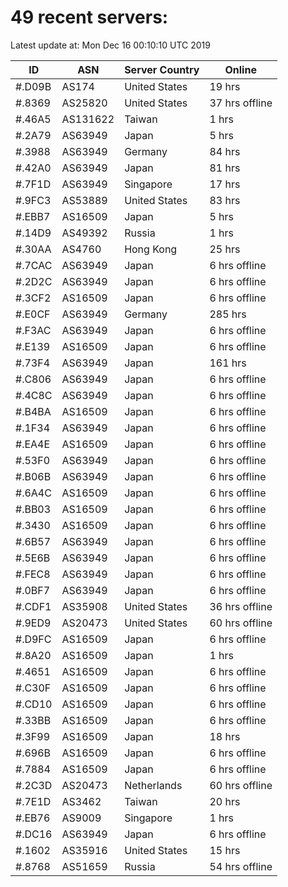 # 49 recent servers:

Latest update at: Mon Dec 16 00:10:10 UTC 2019

| ID | ASN | Server Country | Online |
| -- | --- | -------------- | ------ |
| #.D09B | AS174 | United States | 19 hrs |
| #.8369 | AS25820 | United States | 37 hrs offline |
| #.46A5 | AS131622 | Taiwan | 1 hrs |
| #.2A79 | AS63949 | Japan | 5 hrs |
| #.3988 | AS63949 | Germany | 84 hrs |
| #.42A0 | AS63949 | Japan | 81 hrs |
| #.7F1D | AS63949 | Singapore | 17 hrs |
| #.9FC3 | AS53889 | United States | 83 hrs |
| #.EBB7 | AS16509 | Japan | 5 hrs |
| #.14D9 | AS49392 | Russia | 1 hrs |
| #.30AA | AS4760 | Hong Kong | 25 hrs |
| #.7CAC | AS63949 | Japan | 6 hrs offline |
| #.2D2C | AS63949 | Japan | 6 hrs offline |
| #.3CF2 | AS16509 | Japan | 6 hrs offline |
| #.E0CF | AS63949 | Germany | 285 hrs |
| #.F3AC | AS63949 | Japan | 6 hrs offline |
| #.E139 | AS16509 | Japan | 6 hrs offline |
| #.73F4 | AS63949 | Japan | 161 hrs |
| #.C806 | AS63949 | Japan | 6 hrs offline |
| #.4C8C | AS63949 | Japan | 6 hrs offline |
| #.B4BA | AS16509 | Japan | 6 hrs offline |
| #.1F34 | AS63949 | Japan | 6 hrs offline |
| #.EA4E | AS16509 | Japan | 6 hrs offline |
| #.53F0 | AS63949 | Japan | 6 hrs offline |
| #.B06B | AS63949 | Japan | 6 hrs offline |
| #.6A4C | AS16509 | Japan | 6 hrs offline |
| #.BB03 | AS16509 | Japan | 6 hrs offline |
| #.3430 | AS16509 | Japan | 6 hrs offline |
| #.6B57 | AS63949 | Japan | 6 hrs offline |
| #.5E6B | AS63949 | Japan | 6 hrs offline |
| #.FEC8 | AS63949 | Japan | 6 hrs offline |
| #.0BF7 | AS63949 | Japan | 6 hrs offline |
| #.CDF1 | AS35908 | United States | 36 hrs offline |
| #.9ED9 | AS20473 | United States | 60 hrs offline |
| #.D9FC | AS16509 | Japan | 6 hrs offline |
| #.8A20 | AS16509 | Japan | 1 hrs |
| #.4651 | AS16509 | Japan | 6 hrs offline |
| #.C30F | AS16509 | Japan | 6 hrs offline |
| #.CD10 | AS16509 | Japan | 6 hrs offline |
| #.33BB | AS16509 | Japan | 6 hrs offline |
| #.3F99 | AS16509 | Japan | 18 hrs |
| #.696B | AS16509 | Japan | 6 hrs offline |
| #.7884 | AS16509 | Japan | 6 hrs offline |
| #.2C3D | AS20473 | Netherlands | 60 hrs offline |
| #.7E1D | AS3462 | Taiwan | 20 hrs |
| #.EB76 | AS9009 | Singapore | 1 hrs |
| #.DC16 | AS63949 | Japan | 6 hrs offline |
| #.1602 | AS35916 | United States | 15 hrs |
| #.8768 | AS51659 | Russia | 54 hrs offline |

